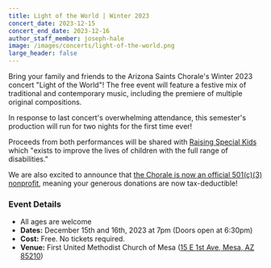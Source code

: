 ```yaml
---
title: Light of the World | Winter 2023
concert_date: 2023-12-15
concert_end_date: 2023-12-16
author_staff_member: joseph-hale
image: /images/concerts/light-of-the-world.png
large_header: false
---
```


Bring your family and friends to the Arizona Saints Chorale's Winter 2023
concert "Light of the World"! The free event will feature a festive mix of
traditional and contemporary music, including the premiere of multiple original
compositions.

In response to last concert's overwhelming attendance, this semester's
production will run for two nights for the first time ever!

Proceeds from both performances will be shared with [Raising Special
Kids](https://raisingspecialkids.org/) which "exists to improve the lives of
children with the full range of disabilities."

We are also excited to announce that [the Chorale is now an official 501(c)(3)
nonprofit](https://apps.irs.gov/pub/epostcard/dl/FinalLetter_93-3531070_THESAINTSCHORALEINC_09212023_00.pdf), meaning your generous donations are now tax-deductible!

### Event Details
 - All ages are welcome
 - **Dates:** December 15th and 16th, 2023 at 7pm (Doors open at 6:30pm)
 - **Cost:** Free. No tickets required.
 - **Venue:** First United Methodist Church of Mesa ([15 E 1st Ave, Mesa, AZ 85210](https://maps.app.goo.gl/LEpLXCK9koKCnn958))